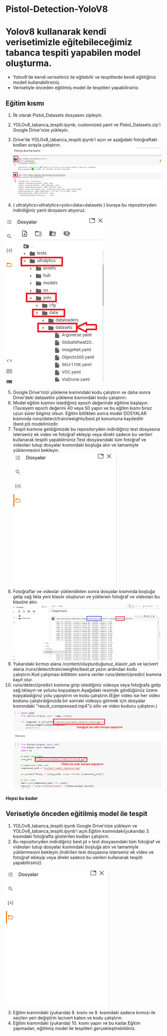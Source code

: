 # Pistol-Detection-YoloV8
 
# Yolov8 kullanarak kendi verisetimizle eğitebileceğimiz tabanca tespiti yapabilen model oluşturma.
- Yolov8'de kendi verisetimiz ile eğitebilir ve tespitlerde kendi eğittiğiniz modeli kullanabilirsiniz.
- Verisetiyle önceden eğitilmiş model ile tespitleri yapabilirsiniz.

## Eğitim kısmı
1. İlk olarak Pistol_Datasets dosyasını zipleyin.
2. YOLOv8_tabanca_tespiti.ipynb, customized.yaml ve Pistol_Datasets.zip'i Google Drive'nize yükleyin.
3. Drive'de YOLOv8_tabanca_tespiti.ipynb'i açın ve aşağıdaki fotoğraftaki kodları sırayla çalıştırın.
![](User_guide/a.png)

4. ( ultralytics>ultralytics>yolo>data>datasets ) buraya bu repositoryden indirdiğiniz yaml dosyasını atıyoruz.

![](User_guide/b.png)

5. Google Drive'mizi yükleme kısmındaki kodu çalıştırın ve daha sonra Drive'deki datasetini yükleme kısmındaki kodu çalıştırın.
6. Model eğitim kısmını istediğiniz epoch değerinde eğitime başlayın.(Tavsiyem epoch değerini 40 veya 50 yapın ve bu eğitim kısmı biraz uzun sürer bilginiz olsun.
Eğitim bittikten sonra model DOSYALAR kısmında runs/detect/train/weights/best.pt konumuna kaydedilir (best.pt) modelimizdir.
7. Tespit kısmına geldiğimizde bu repositoryden indirdiğiniz test dosyasına isterseniz ek video ve fotoğraf ekleyip veya direkt sadece bu verileri kullanarak tespiti yapabilirsiniz.Test dosyasındaki tüm fotoğraf ve videoları tutup dosyalar kısmındaki boşluğa atın ve tamamiyle yüklenmesini bekleyin.
![](User_guide/c.png)
8. Fotoğraflar ve videolar yüklendikten sonra dosyalar kısmında boşluğa gelip sağ tıkla yeni klasör oluşturun ve yüklenen fotoğraf ve videoları bu klasöre atın.
![](User_guide/d.png)
9. Yukarıdaki kırmızı alana /content/oluşturduğunuz_klasör_adı ve lacivert alana /runs/detect/train/weights/best.pt yazın ardından kodu çalıştırın.Kod çalışması bittikten sonra veriler runs/detect/predict kısmına kayıt olur.
10. runs/detect/predict kısmına girip istediğiniz videoya veya fotoğrafa gelip sağ tıklayın ve yolunu kopyalayın.Aşağıdaki resimde gördüğünüz üzere kopyaladığınız yolu yapıştırın ve kodu çalıştırın.(Eğer video ise her video kodunu çalıştırdığınızda bir sonraki videoyu görmek için dosyalar kısmındaki "result_compressed.mp4"ü silin ve video kodunu çalıştırın.)
![](User_guide/e.png) 

##### Hepsi bu kadar

## Verisetiyle önceden eğitilmiş model ile tespit
1. YOLOv8_tabanca_tespiti.ipynb Google Drive'nize yükleyin ve YOLOv8_tabanca_tespiti.ipynb'i açın.Eğitim kısmındaki(yukarıda) 3. kısımdaki fotoğrafta gösterilen kodları çalıştırın.
2. Bu repositoryden indirdiğiniz best.pt v test dosyasındaki tüm fotoğraf ve videoları tutup dosyalar kısmındaki boşluğa atın ve tamamiyle yüklenmesini bekleyin.(indirilen test dosyasına isterseniz ek video ve fotoğraf ekleyip veya direkt sadece bu verileri kullanarak tespiti yapabilirsiniz)

![](User_guide/c.png)

3. Eğitim kısmındaki (yukarıda) 8. kısmı ve 9. kısımdaki sadece kırmızı ile seçilen yeri değiştirin lacivert kalsın ve kodu çalıştırın.
4. Eğitim kısmındaki (yukarıda) 10. kısmı yapın ve bu kadar.Eğitim yapmadan, eğitilmiş model ile tespitleri gerçekleştirebildiniz.
